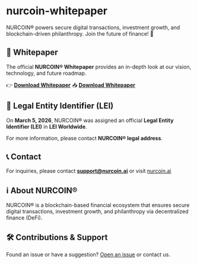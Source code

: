 # nurcoin-whitepaper
NURCOIN® powers secure digital transactions, investment growth, and blockchain-driven philanthropy.   Join the future of finance! 🚀
## 📜 Whitepaper  
The official **NURCOIN® Whitepaper** provides an in-depth look at our vision, technology, and future roadmap.  

👉 **[Download Whitepaper](WHITEPAPER%20%E2%80%A2%20NURCOIN%C2%AE%20%E2%80%A2%20YOUR%20DIGITAL%20FUTURE.pdf)**
📥 **[Download Whitepaper](https://nurcoin.ai/download/126/whitepaper/5077/whitepaper-nurcoin-your-digital-future.pdf)**

## 📜 Legal Entity Identifier (LEI)  
On **March 5, 2026**, NURCOIN® was assigned an official **Legal Entity Identifier (LEI)** in **LEI Worldwide**.  

For more information, please contact **NURCOIN® legal address**.

## 📞 Contact  
For inquiries, please contact **support@nurcoin.ai** or visit [nurcoin.ai](https://nurcoin.ai)

## ℹ️ About NURCOIN®  
NURCOIN® is a blockchain-based financial ecosystem that ensures secure digital transactions, investment growth, and philanthropy via decentralized finance (DeFi).  

## 🛠 Contributions & Support  
Found an issue or have a suggestion? [Open an issue](https://github.com/nurcoin-official/nurcoin-whitepaper/issues) or contact us.